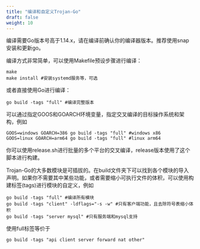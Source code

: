 ```yaml
---
title: "编译和自定义Trojan-Go"
draft: false
weight: 10
---
```


编译需要Go版本号高于1.14.x，请在编译前确认你的编译器版本。推荐使用snap安装和更新go。

编译方式非常简单，可以使用Makefile预设步骤进行编译：

```shell
make
make install #安装systemd服务等，可选
```

或者直接使用Go进行编译：

```shell
go build -tags "full" #编译完整版本
```

可以通过指定GOOS和GOARCH环境变量，指定交叉编译的目标操作系统和架构，例如

```shell
GOOS=windows GOARCH=386 go build -tags "full" #windows x86
GOOS=linux GOARCH=arm64 go build -tags "full" #linux arm64
```

你可以使用release.sh进行批量的多个平台的交叉编译，release版本使用了这个脚本进行构建。

Trojan-Go的大多数模块是可插拔的。在build文件夹下可以找到各个模块的导入声明。如果你不需要其中某些功能，或者需要缩小可执行文件的体积，可以使用构建标签(tags)进行模块的自定义，例如

```shell
go build -tags "full" #编译所有模块
go build -tags "client" -ldflags="-s -w" #只有客户端功能，且去除符号表缩小体积
go build -tags "server mysql" #只有服务端和mysql支持
```

使用full标签等价于

```shell
go build -tags "api client server forward nat other"
```
